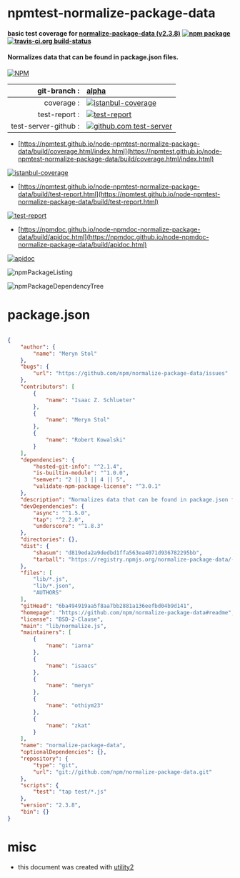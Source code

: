 # npmtest-normalize-package-data

#### basic test coverage for  [normalize-package-data (v2.3.8)](https://github.com/npm/normalize-package-data#readme)  [![npm package](https://img.shields.io/npm/v/npmtest-normalize-package-data.svg?style=flat-square)](https://www.npmjs.org/package/npmtest-normalize-package-data) [![travis-ci.org build-status](https://api.travis-ci.org/npmtest/node-npmtest-normalize-package-data.svg)](https://travis-ci.org/npmtest/node-npmtest-normalize-package-data)

#### Normalizes data that can be found in package.json files.

[![NPM](https://nodei.co/npm/normalize-package-data.png?downloads=true&downloadRank=true&stars=true)](https://www.npmjs.com/package/normalize-package-data)

| git-branch : | [alpha](https://github.com/npmtest/node-npmtest-normalize-package-data/tree/alpha)|
|--:|:--|
| coverage : | [![istanbul-coverage](https://npmtest.github.io/node-npmtest-normalize-package-data/build/coverage.badge.svg)](https://npmtest.github.io/node-npmtest-normalize-package-data/build/coverage.html/index.html)|
| test-report : | [![test-report](https://npmtest.github.io/node-npmtest-normalize-package-data/build/test-report.badge.svg)](https://npmtest.github.io/node-npmtest-normalize-package-data/build/test-report.html)|
| test-server-github : | [![github.com test-server](https://npmtest.github.io/node-npmtest-normalize-package-data/GitHub-Mark-32px.png)](https://npmtest.github.io/node-npmtest-normalize-package-data/build/app/index.html) | | build-artifacts : | [![build-artifacts](https://npmtest.github.io/node-npmtest-normalize-package-data/glyphicons_144_folder_open.png)](https://github.com/npmtest/node-npmtest-normalize-package-data/tree/gh-pages/build)|

- [https://npmtest.github.io/node-npmtest-normalize-package-data/build/coverage.html/index.html](https://npmtest.github.io/node-npmtest-normalize-package-data/build/coverage.html/index.html)

[![istanbul-coverage](https://npmtest.github.io/node-npmtest-normalize-package-data/build/screenCapture.buildCi.browser.%252Ftmp%252Fbuild%252Fcoverage.lib.html.png)](https://npmtest.github.io/node-npmtest-normalize-package-data/build/coverage.html/index.html)

- [https://npmtest.github.io/node-npmtest-normalize-package-data/build/test-report.html](https://npmtest.github.io/node-npmtest-normalize-package-data/build/test-report.html)

[![test-report](https://npmtest.github.io/node-npmtest-normalize-package-data/build/screenCapture.buildCi.browser.%252Ftmp%252Fbuild%252Ftest-report.html.png)](https://npmtest.github.io/node-npmtest-normalize-package-data/build/test-report.html)

- [https://npmdoc.github.io/node-npmdoc-normalize-package-data/build/apidoc.html](https://npmdoc.github.io/node-npmdoc-normalize-package-data/build/apidoc.html)

[![apidoc](https://npmdoc.github.io/node-npmdoc-normalize-package-data/build/screenCapture.buildCi.browser.%252Ftmp%252Fbuild%252Fapidoc.html.png)](https://npmdoc.github.io/node-npmdoc-normalize-package-data/build/apidoc.html)

![npmPackageListing](https://npmtest.github.io/node-npmtest-normalize-package-data/build/screenCapture.npmPackageListing.svg)

![npmPackageDependencyTree](https://npmtest.github.io/node-npmtest-normalize-package-data/build/screenCapture.npmPackageDependencyTree.svg)



# package.json

```json

{
    "author": {
        "name": "Meryn Stol"
    },
    "bugs": {
        "url": "https://github.com/npm/normalize-package-data/issues"
    },
    "contributors": [
        {
            "name": "Isaac Z. Schlueter"
        },
        {
            "name": "Meryn Stol"
        },
        {
            "name": "Robert Kowalski"
        }
    ],
    "dependencies": {
        "hosted-git-info": "^2.1.4",
        "is-builtin-module": "^1.0.0",
        "semver": "2 || 3 || 4 || 5",
        "validate-npm-package-license": "^3.0.1"
    },
    "description": "Normalizes data that can be found in package.json files.",
    "devDependencies": {
        "async": "^1.5.0",
        "tap": "^2.2.0",
        "underscore": "^1.8.3"
    },
    "directories": {},
    "dist": {
        "shasum": "d819eda2a9dedbd1ffa563ea4071d936782295bb",
        "tarball": "https://registry.npmjs.org/normalize-package-data/-/normalize-package-data-2.3.8.tgz"
    },
    "files": [
        "lib/*.js",
        "lib/*.json",
        "AUTHORS"
    ],
    "gitHead": "6ba494919aa5f8aa7bb2881a136eefbd04b9d141",
    "homepage": "https://github.com/npm/normalize-package-data#readme",
    "license": "BSD-2-Clause",
    "main": "lib/normalize.js",
    "maintainers": [
        {
            "name": "iarna"
        },
        {
            "name": "isaacs"
        },
        {
            "name": "meryn"
        },
        {
            "name": "othiym23"
        },
        {
            "name": "zkat"
        }
    ],
    "name": "normalize-package-data",
    "optionalDependencies": {},
    "repository": {
        "type": "git",
        "url": "git://github.com/npm/normalize-package-data.git"
    },
    "scripts": {
        "test": "tap test/*.js"
    },
    "version": "2.3.8",
    "bin": {}
}
```



# misc
- this document was created with [utility2](https://github.com/kaizhu256/node-utility2)
